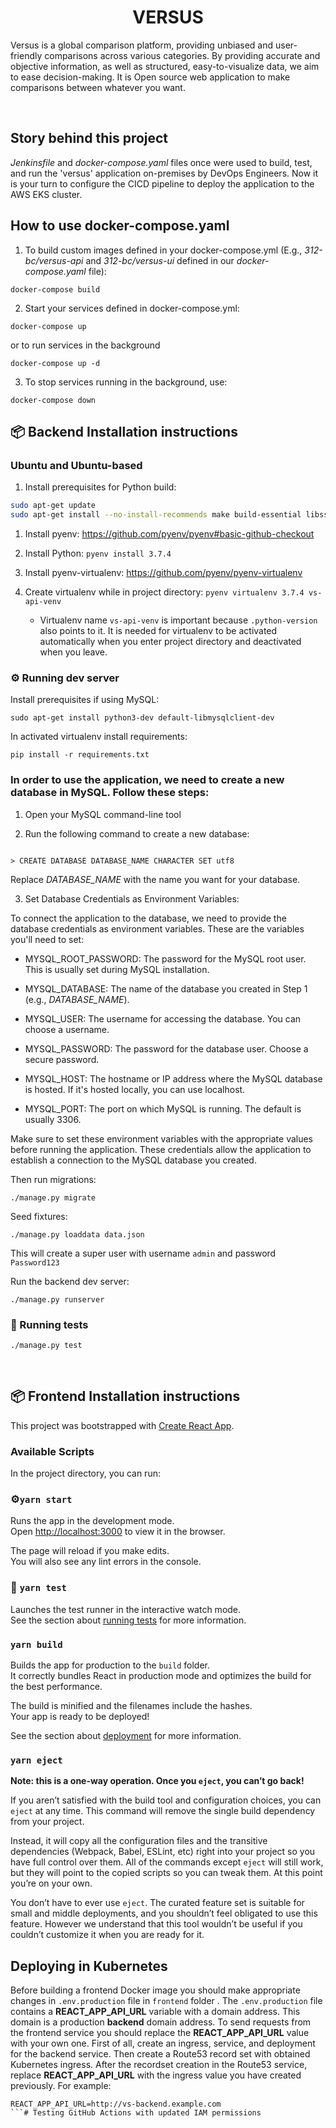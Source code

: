 <h1 align="center"><b>VERSUS</b></h3>

<p>Versus is a global comparison platform, providing unbiased and user-friendly comparisons across various categories. By providing accurate and objective information, as well as structured, easy-to-visualize data, we aim to ease decision-making. It is Open source web application to make comparisons between whatever you want.</p>

&nbsp;

## Story behind this project

*Jenkinsfile* and *docker-compose.yaml* files once were used to build, test, and run the 'versus' application on-premises by DevOps Engineers. Now it is your turn to configure the CICD pipeline to deploy the application to the AWS EKS cluster.

## How to use docker-compose.yaml

1. To build custom images defined in your docker-compose.yml (E.g., *312-bc/versus-api* and *312-bc/versus-ui* defined in our *docker-compose.yaml* file):

```
docker-compose build
```

2. Start your services defined in docker-compose.yml:

```
docker-compose up
```

or to run services in the background

```
docker-compose up -d
```

3. To stop services running in the background, use:

```
docker-compose down
```

## 📦 Backend Installation instructions

### Ubuntu and Ubuntu-based

1. Install prerequisites for Python build:
  ```bash 
  sudo apt-get update
  sudo apt-get install --no-install-recommends make build-essential libssl-dev zlib1g-dev libbz2-dev libreadline-dev libsqlite3-dev wget curl llvm libncurses5-dev xz-utils tk-dev libxml2-dev libxmlsec1-dev libffi-dev liblzma-dev
  ```
1. Install pyenv: https://github.com/pyenv/pyenv#basic-github-checkout
1. Install Python: `pyenv install 3.7.4`
1. Install pyenv-virtualenv: https://github.com/pyenv/pyenv-virtualenv
1. Create virtualenv while in project directory: `pyenv virtualenv 3.7.4 vs-api-venv`
   
   * Virtualenv name `vs-api-venv` is important because `.python-version` also points to it. 
   It is needed for virtualenv to be activated automatically when you enter project directory 
   and deactivated when you leave.

### ⚙️ Running dev server
Install prerequisites if using MySQL:
```
sudo apt-get install python3-dev default-libmysqlclient-dev
```

In activated virtualenv install requirements:
```
pip install -r requirements.txt
```

### In order to use the application, we need to create a new database in MySQL. Follow these steps:

1. Open your MySQL command-line tool

2. Run the following command to create a new database:

```angular2html

> CREATE DATABASE DATABASE_NAME CHARACTER SET utf8

```

Replace *DATABASE_NAME* with the name you want for your database.

3. Set Database Credentials as Environment Variables:

To connect the application to the database, we need to provide the database credentials as environment variables. These are the variables you'll need to set:

- MYSQL_ROOT_PASSWORD: The password for the MySQL root user. This is usually set during MySQL installation.

- MYSQL_DATABASE: The name of the database you created in Step 1 (e.g., *DATABASE_NAME*).

- MYSQL_USER: The username for accessing the database. You can choose a username.

- MYSQL_PASSWORD: The password for the database user. Choose a secure password.

- MYSQL_HOST: The hostname or IP address where the MySQL database is hosted. If it's hosted locally, you can use localhost.

- MYSQL_PORT: The port on which MySQL is running. The default is usually 3306.

Make sure to set these environment variables with the appropriate values before running the application. These credentials allow the application to establish a connection to the MySQL database you created.

Then run migrations:

```
./manage.py migrate
```

Seed fixtures:
```
./manage.py loaddata data.json
```

This will create a super user with username `admin` and password `Password123`

Run the backend dev server:

```
./manage.py runserver
```


### 🔨 Running tests

```
./manage.py test
```
&nbsp;

## 📦 Frontend Installation instructions

This project was bootstrapped with [Create React App](https://github.com/facebook/create-react-app).

### Available Scripts

In the project directory, you can run:

### ⚙️`yarn start`

Runs the app in the development mode.<br />
Open [http://localhost:3000](http://localhost:3000) to view it in the browser.

The page will reload if you make edits.<br />
You will also see any lint errors in the console.

### 🔨 `yarn test`

Launches the test runner in the interactive watch mode.<br />
See the section about [running tests](https://facebook.github.io/create-react-app/docs/running-tests) for more information.

### `yarn build`

Builds the app for production to the `build` folder.<br />
It correctly bundles React in production mode and optimizes the build for the best performance.

The build is minified and the filenames include the hashes.<br />
Your app is ready to be deployed!

See the section about [deployment](https://facebook.github.io/create-react-app/docs/deployment) for more information.

### `yarn eject`

**Note: this is a one-way operation. Once you `eject`, you can’t go back!**

If you aren’t satisfied with the build tool and configuration choices, you can `eject` at any time. This command will remove the single build dependency from your project.

Instead, it will copy all the configuration files and the transitive dependencies (Webpack, Babel, ESLint, etc) right into your project so you have full control over them. All of the commands except `eject` will still work, but they will point to the copied scripts so you can tweak them. At this point you’re on your own.

You don’t have to ever use `eject`. The curated feature set is suitable for small and middle deployments, and you shouldn’t feel obligated to use this feature. However we understand that this tool wouldn’t be useful if you couldn’t customize it when you are ready for it.

## Deploying in Kubernetes
Before building a frontend Docker image you should make appropriate changes in `.env.production` file in `frontend` folder . The `.env.production` file contains a **REACT_APP_API_URL** variable with a domain address. This domain is a production **backend** domain address. To send requests from the frontend service you should replace the **REACT_APP_API_URL** value with your own one. First of all, create an ingress, service, and deployment for the backend service. Then create a Route53 record set with obtained Kubernetes ingress. After the recordset creation in the Route53 service, replace **REACT_APP_API_URL** with the ingress value you have created previously. For example:

```
REACT_APP_API_URL=http://vs-backend.example.com
```# Testing GitHub Actions with updated IAM permissions
